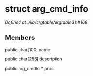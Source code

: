 # struct arg_cmd_info

*Defined at ./lib/argtable/argtable3.h#168*

## Members

public char[100] name

public char[256] description

public arg_cmdfn * proc



